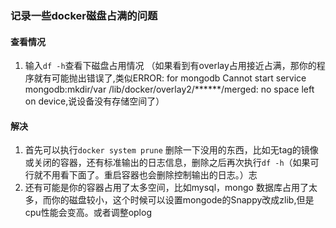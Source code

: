 ### 记录一些docker磁盘占满的问题

#### 查看情况
1. 输入`df -h`查看下磁盘占用情况 （如果看到有overlay占用接近占满，那你的程序就有可能抛出错误了,类似ERROR: for mongodb Cannot start service mongodb:mkdir/var
/lib/docker/overlay2/******/merged: no space left on device,说设备没有存储空间了）

#### 解决
1. 首先可以执行`docker system prune` 删除一下没用的东西，比如无tag的镜像或关闭的容器，还有标准输出的日志信息，删除之后再次执行`df -h`（如果可行就不用看下面了。重启容器也会删除控制输出的日志。）志
2. 还有可能是你的容器占用了太多空间，比如mysql，mongo 数据库占用了太多，而你的磁盘较小，这个时候可以设置mongode的Snappy改成zlib,但是cpu性能会变高。或者调整oplog


